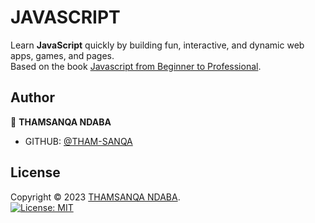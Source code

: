 # JAVASCRIPT 
Learn **JavaScript** quickly by building fun, interactive,
and dynamic web apps, games, and pages.<br>
Based on the book [Javascript from Beginner to Professional](https://www.takealot.com/javascript-from-beginner-to-professional/PLID73699124?gad_source=1&gclid=CjwKCAiAhJWsBhAaEiwAmrNyq9KDySRULYDpmaf7XgJ_Gk1EHklV152g3xK2Ld5dv5Lfxi8x-731jBoCnKIQAvD_BwE&gclsrc=aw.ds).

## Author

👤 **THAMSANQA NDABA**
- GITHUB: [@THAM-SANQA](https://github.com/THAM-SANQA)

## License

Copyright © 2023 [THAMSANQA NDABA](https://github.com/THAM-SANQA).<br />
[![License: MIT](https://img.shields.io/badge/License-MIT-yellow.svg)](https://opensource.org/licenses/MIT)
